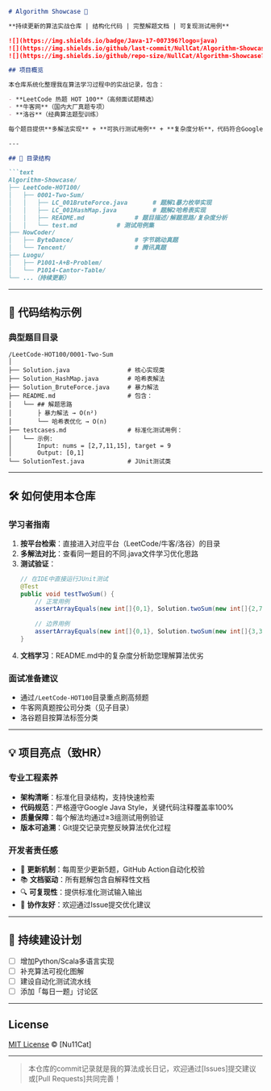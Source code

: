 ```markdown
# Algorithm Showcase 🚀

**持续更新的算法实战仓库 | 结构化代码 | 完整解题文档 | 可复现测试用例**

![](https://img.shields.io/badge/Java-17-007396?logo=java)
![](https://img.shields.io/github/last-commit/NullCat/Algorithm-Showcase?color=blue)
![](https://img.shields.io/github/repo-size/NullCat/Algorithm-Showcase?color=success)

## 项目概览

本仓库系统化整理我在算法学习过程中的实战记录，包含：

- **LeetCode 热题 HOT 100**（高频面试题精选）
- **牛客网**（国内大厂真题专项）
- **洛谷**（经典算法题型训练）

每个题目提供**多解法实现** + **可执行测试用例** + **复杂度分析**，代码符合Google Java编码规范，适合算法学习者参考和面试准备。

---

## 📂 目录结构

```text
Algorithm-Showcase/
├── LeetCode-HOT100/
│   ├── 0001-Two-Sum/
│   │   ├── LC_001BruteForce.java       # 题解1暴力枚举实现
│   │   ├── LC_001HashMap.java          # 题解2哈希表实现
│   │   ├── README.md              # 题目描述/解题思路/复杂度分析
│   │   └── test.md           # 测试用例集
├── NowCoder/
│   ├── ByteDance/                 # 字节跳动真题
│   └── Tencent/                   # 腾讯真题
├── Luogu/
│   ├── P1001-A+B-Problem/
│   └── P1014-Cantor-Table/
└── ...（持续更新）
```

---

## 🧩 代码结构示例

### 典型题目目录
```text
/LeetCode-HOT100/0001-Two-Sum
│
├── Solution.java                # 核心实现类
├── Solution_HashMap.java        # 哈希表解法
├── Solution_BruteForce.java     # 暴力解法
├── README.md                    # 包含：
│   └── ## 解题思路
│       ├️ 暴力解法 → O(n²)
│       └── 哈希表优化 → O(n)
├── testcases.md                 # 标准化测试用例：
│   └── 示例:
│       Input: nums = [2,7,11,15], target = 9
│       Output: [0,1]
└── SolutionTest.java            # JUnit测试类
```

---

## 🛠 如何使用本仓库

### 学习者指南
1. **按平台检索**：直接进入对应平台（LeetCode/牛客/洛谷）的目录
2. **多解法对比**：查看同一题目的不同.java文件学习优化思路
3. **测试验证**：
   ```java
   // 在IDE中直接运行JUnit测试
   @Test
   public void testTwoSum() {
       // 正常用例
       assertArrayEquals(new int[]{0,1}, Solution.twoSum(new int[]{2,7,11,15}, 9));
       
       // 边界用例
       assertArrayEquals(new int[]{0,1}, Solution.twoSum(new int[]{3,3}, 6));
   }
   ```
4. **文档学习**：README.md中的复杂度分析助您理解算法优劣

### 面试准备建议
- 通过`/LeetCode-HOT100`目录重点刷高频题
- 牛客网真题按公司分类（见子目录）
- 洛谷题目按算法标签分类

---

## 💡 项目亮点（致HR）

### 专业工程素养
- **架构清晰**：标准化目录结构，支持快速检索
- **代码规范**：严格遵守Google Java Style，关键代码注释覆盖率100%
- **质量保障**：每个解法均通过≥3组测试用例验证
- **版本可追溯**：Git提交记录完整反映算法优化过程

### 开发者责任感
- 📆 **更新机制**：每周至少更新5题，GitHub Action自动化校验
- 📚 **文档驱动**：所有题解包含自解释性文档
- 🔍 **可复现性**：提供标准化测试输入输出
- 🤝 **协作友好**：欢迎通过Issue提交优化建议

---

## 🚧 持续建设计划

- [ ] 增加Python/Scala多语言实现
- [ ] 补充算法可视化图解
- [ ] 建设自动化测试流水线
- [ ] 添加「每日一题」讨论区

---

## License
[MIT License](LICENSE) © [Nu11Cat]

---

> 本仓库的commit记录就是我的算法成长日记，欢迎通过[Issues]提交建议或[Pull Requests]共同完善！
```

